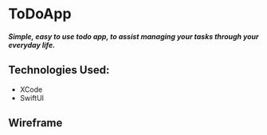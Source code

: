# ToDoApp

##### Simple, easy to use todo app, to assist managing your tasks through your everyday life.

## Technologies Used:
* XCode
* SwiftUI

## Wireframe

